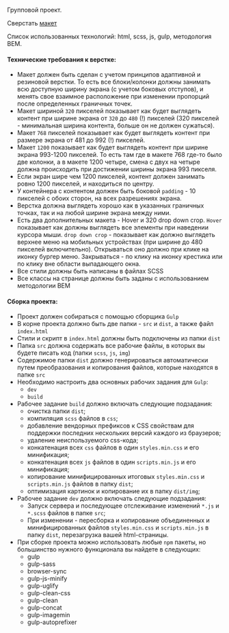 Групповой проект.

Сверстать [макет](https://www.figma.com/file/9lLwBJciU4yjDZBSnqqXSS/Forkio?node-id=0%3A1)

Список использованных технологий: html, scss, js, gulp, методология BEM.

#### Технические требования к верстке:

- Макет должен быть сделан с учетом принципов адаптивной и резиновой верстки. То есть все блоки/колонки должны занимать всю доступную ширину экрана (с учетом боковых отступов), и менять свое взаимное расположение при изменении пропорций после определенных граничных точек.
- Макет шириной `320` пикселей показывает как будет выглядеть контент при ширине экрана от `320` до `480` (!) пикселей (320 пикселей - минимальная ширина контента, больше он не должен сужаться).
- Макет `768` пикселей показывает как будет выглядеть контент при размере экрана от 481 до 992 (!) пикселей.
- Макет `1200` показывает как будет выглядеть контент при ширине экрана 993-1200 пикселей. То есть там где в макете 768 где-то было две колонки, а в макете 1200 четыре, смена с двух на четыре должна происходить при достижении ширины экрана 993 пикселя.
- Если экран шире чем 1200 пикселей, контент должен занимать ровно 1200 пикселей, и находиться по центру.
- У контейнера с контентом должен быть боковой `padding` - 10 пикселей с обоих сторон, на всех разрешениях экрана.
- Верстка должна выглядеть хорошо как в указанных граничных точках, так и на любой ширине экрана между ними.
- Есть два дополнительных макета - Hover и 320 drop down crop. `Hover` показывает как должны выглядеть все элементы при наведении курсора мыши. `drop down crop` - показывает как должно выглядеть верхнее меню на мобильных устройствах (при ширине до 480 пикселей включительно). Открываться оно должно при клике на иконку бургер меню. Закрываться - по клику на иконку крестика или по клику вне области выпадающего окна.
- Все стили должны быть написаны в файлах SCSS
- Все классы на странице должны быть заданы с использованием методологии BEM

#### Сборка проекта:

- Проект должен собираться с помощью сборщика `Gulp`
- В корне проекта должно быть две папки - `src` и `dist`, а также файл `index.html`
- Стили и скрипт в `index.html` должны быть подключены из папки `dist`
- Папка `src` должна содержать все рабочие файлы, в которых вы будете писать код (папки `scss`, `js`, `img`)
- Содержимое папки `dist` должно генерироваться автоматически путем преобразования и копирования файлов, которые находятся в папке `src`
- Необходимо настроить два основных рабочих задания для `Gulp`:
  - `dev`
  - `build`
- Рабочее задание `build` должно включать следующие подзадания:
  - очистка папки `dist`;
  - компиляция `scss` файлов в `css`;
  - добавление вендорных префиксов к CSS свойствам для поддержки последних нескольких версий каждого из браузеров;
  - удаление неиспользуемого css-кода;
  - конкатенация всех `css` файлов в один `styles.min.css` и его минификация;
  - конкатенация всех `js` файлов в один `scripts.min.js` и его минификация;
  - копирование минифицированных итоговых `styles.min.css` и `scripts.min.js` файлов в папку `dist`;
  - оптимизация картинок и копирование их в папку `dist/img`;
- Рабочее задание `dev` должно включать следующие подзадания:
  - Запуск сервера и последующее отслеживание изменений `*.js` и `*.scss` файлов в папке `src`;
  - При изменении - пересборка и копирование объединенных и минифицированных файлов `styles.min.css` и `scripts.min.js` в папку `dist`, перезагрузка вашей html-страницы.
- При сборке проекта можно использовать любые `npm` пакеты, но большинство нужного функционала вы найдете в следующих:
  - gulp
  - gulp-sass
  - browser-sync
  - gulp-js-minify
  - gulp-uglify
  - gulp-clean-css
  - gulp-clean
  - gulp-concat
  - gulp-imagemin
  - gulp-autoprefixer
